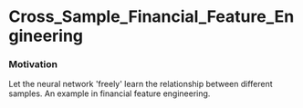 # Cross_Sample_Financial_Feature_Engineering

### Motivation
Let the neural network 'freely' learn the relationship between different samples. An example in financial feature engineering.
